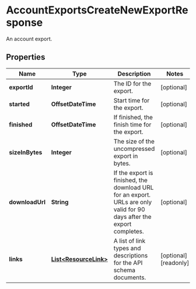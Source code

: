 

# AccountExportsCreateNewExportResponse

An account export.

## Properties

| Name | Type | Description | Notes |
|------------ | ------------- | ------------- | -------------|
|**exportId** | **Integer** | The ID for the export. |  [optional] |
|**started** | **OffsetDateTime** | Start time for the export. |  [optional] |
|**finished** | **OffsetDateTime** | If finished, the finish time for the export. |  [optional] |
|**sizeInBytes** | **Integer** | The size of the uncompressed export in bytes. |  [optional] |
|**downloadUrl** | **String** | If the export is finished, the download URL for an export. URLs are only valid for 90 days after the export completes. |  [optional] |
|**links** | [**List&lt;ResourceLink&gt;**](ResourceLink.md) | A list of link types and descriptions for the API schema documents. |  [optional] [readonly] |



